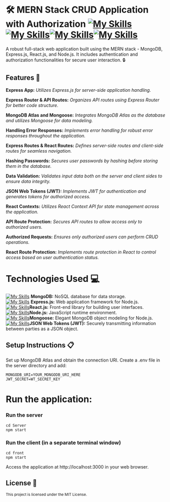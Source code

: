 # 🛠️ MERN Stack CRUD Application with Authorization [![My Skills](https://skillicons.dev/icons?i=mongodb)](https://skillicons.dev)[![My Skills](https://skillicons.dev/icons?i=express)](https://skillicons.dev)[![My Skills](https://skillicons.dev/icons?i=react)](https://skillicons.dev)[![My Skills](https://skillicons.dev/icons?i=nodejs)](https://skillicons.dev)

A robust full-stack web application built using the MERN stack - MongoDB, Express.js, React.js, and Node.js. It includes authentication and authorization functionalities for secure user interaction. 🔒

## Features 🚀

**Express App:** _Utilizes Express.js for server-side application handling._

**Express Router & API Routes:** _Organizes API routes using Express Router for better code structure._

**MongoDB Atlas and Mongoose:** _Integrates MongoDB Atlas as the database and utilizes Mongoose for data modeling._

**Handling Error Responses:** _Implements error handling for robust error responses throughout the application._

**Express Routes & React Routes:** _Defines server-side routes and client-side routes for seamless navigation._

**Hashing Passwords:** _Secures user passwords by hashing before storing them in the database._

**Data Validation:** _Validates input data both on the server and client sides to ensure data integrity._

**JSON Web Tokens (JWT):** _Implements JWT for authentication and generates tokens for authorized access._

**React Contexts:** _Utilizes React Context API for state management across the application._

**API Route Protection:** _Secures API routes to allow access only to authorized users._

**Authorized Requests:** _Ensures only authorized users can perform CRUD operations._

**React Route Protection:** _Implements route protection in React to control access based on user authentication status._

# Technologies Used 💻

[![My Skills](https://skillicons.dev/icons?i=mongodb)](https://skillicons.dev) **MongoDB:** NoSQL database for data storage. <br />
[![My Skills](https://skillicons.dev/icons?i=express)](https://skillicons.dev) **Express.js:** Web application framework for Node.js.<br />
[![My Skills](https://skillicons.dev/icons?i=react)](https://skillicons.dev)**React.js:** Front-end library for building user interfaces.<br />
[![My Skills](https://skillicons.dev/icons?i=nodejs)](https://skillicons.dev)**Node.js:** JavaScript runtime environment.<br />
[![My Skills](https://skillicons.dev/icons?i=js)](https://skillicons.dev)**Mongoose:** Elegant MongoDB object modeling for Node.js.<br />
[![My Skills](https://skillicons.dev/icons?i=js)](https://skillicons.dev)**JSON Web Tokens (JWT):** Securely transmitting information between parties as a JSON object.<br />

## Setup Instructions 📋

Set up MongoDB Atlas and obtain the connection URI.
Create a .env file in the server directory and add:

`MONGODB_URI=YOUR_MONGODB_URI_HERE`<br />
`JWT_SECRET=WT_SECRET_KEY`



# Run the application:


### Run the server
`cd Server`<br />
`npm start`

### Run the client (in a separate terminal window)
`cd front`<br />
`npm start`

Access the application at http://localhost:3000 in your web browser.

## License 📝
<sub>This project is licensed under the MIT License.</sub>
